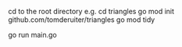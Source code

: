 cd to the root directory e.g. cd triangles
go mod init github.com/tomderuiter/triangles
go mod tidy

go run main.go